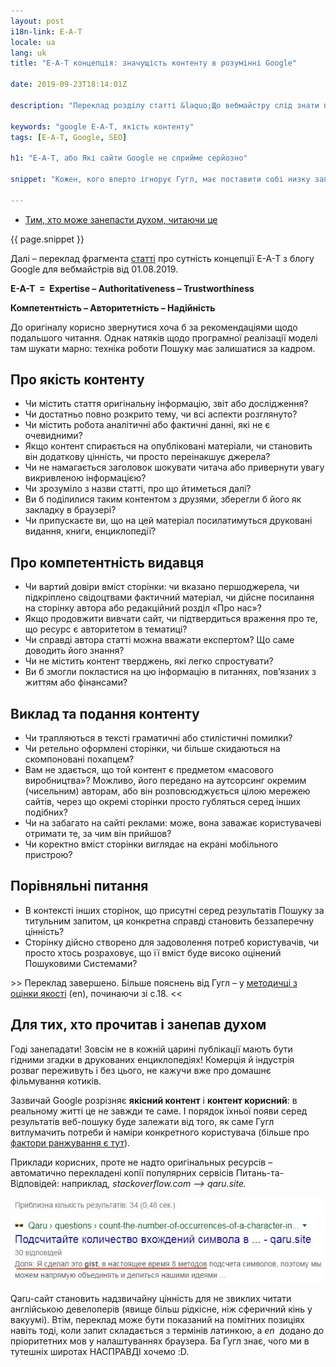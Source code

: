 ```yaml
---
layout: post
i18n-link: E-A-T
locale: ua
lang: uk
title: "E-A-T концепція: значущість контенту в розумінні Google"

date: 2019-09-23T18:14:01Z

description: "Переклад розділу статті &laquo;Що вебмайстру слід знати про ключові оновлення Google&raquo; з webmasters.googleblog.com (1 серп 2019). Не підрядний, з коментарями."

keywords: "google E-A-T, якість контенту"
tags: [E-A-T, Google, SEO]

h1: "E-A-T, або Які сайти Google не сприйме серйозно"

snippet: "Кожен, кого вперто ігнорує Гугл, має поставити собі низку запитань. Відповідати бажано відверто, ще й попередньо поцікавитися, на якому тлі пошуковик має розгледіти і виокремити конкретну сторінку."

---
```

<ul class="toc txt-right">
  <li><a href="#fin">Тим, хто може занепасти духом, читаючи&nbsp;це</a></li>
</ul>
<div>
<p> {{ page.snippet }}</p>
<p>
  Далі – переклад фрагмента <a href="https://webmasters.googleblog.com/2019/08/core-updates.html" rel="noopener">статті</a> про сутність концепції E-A-T з блогу Google для вебмайстрів  від 01.08.2019.</p>
<p class="txt-center"><strong>E-A-T &nbsp;=&nbsp; Expertise &ndash; Authoritativeness &ndash; Trustworthiness</strong></p>
<p class="txt-center"><strong>Компетентність &ndash; Авторитетність &ndash; Надійність</strong></p>
<p>До оригіналу корисно звернутися хоча б за рекомендаціями щодо подальшого читання. Однак натяків щодо програмної реалізації моделі там шукати марно: техніка роботи Пошуку має залишатися за кадром.</p>
</div>
<h2>Про якість контенту</h2>
<ul>
  <li>Чи містить стаття <span class="under">оригінальну інформацію</span>, звіт або дослідження?</li>
  <li>Чи достатньо повно <span class="under">розкрито тему, чи всі аспекти</span> розглянуто?</li>
  <li>Чи містить робота аналітичні або фактичні <span class="under">данні, які не є очевидними?</span></li>
  <li>Якщо контент спирається на опубліковані матеріали, <span class="under">чи становить він додаткову цінність</span>, чи просто переінакшує джерела?</li>
  <li>Чи не намагається заголовок шокувати читача або привернути увагу викривленою інформацією?
  </li>
  <li>Чи зрозуміло з назви статті, про що йтиметься далі?</li>
  <li>Ви б поділилися таким контентом з друзями, зберегли б його як закладку в браузері?</li>
  <li>Чи припускаєте ви, що на цей матеріал посилатимуться друковані видання, книги, енциклопедії?</li>
</ul>
<h2>Про компетентність видавця</h2>
<ul>
  <li><span class="under">Чи вартий довіри вміст сторінки</span>: чи вказано першоджерела, чи підкріплено свідоцтвами фактичний матеріал, чи дійсне посилання на сторінку автора або редакційний розділ «Про нас»?</li>
  <li>Якщо продовжити вивчати сайт, чи підтвердиться враження про те, <span class="under">що ресурс є авторитетом</span> в тематиці?</li>
  <li>Чи справді <span class="under">автора статті можна вважати експертом</span>? Що саме доводить його знання?</li>
  <li>Чи не містить контент тверджень, які легко спростувати?</li>
  <li>Ви б змогли покластися на цю інформацію в питаннях, пов’язаних з життям або фінансами?</li>
</ul>
<h2>Виклад та подання контенту</h2>
<ul>
  <li>Чи трапляються в тексті граматичні або стилістичні помилки?</li>
  <li>Чи ретельно оформлені сторінки, чи більше скидаються на скомпоновані похапцем?</li>
  <li>Вам не здається, що той контент є предметом «масового виробництва»? Можливо, його передано на аутсорсинг окремим (чисельним) авторам, або він розповсюджується цілою мережею сайтів, через що окремі сторінки просто губляться серед інших подібних?</li>
  <li>Чи на забагато на сайті реклами: може, вона заважає користувачеві отримати те, за чим він прийшов?</li>
  <li>Чи коректно вміст сторінки <span class="under">виглядає на екрані мобільного пристрою</span>?</li>
</ul>
<h2>Порівняльні питання</h2>
<ul>
  <li>В контексті інших сторінок, що присутні серед результатів Пошуку за титульним запитом, ця конкретна справді становить беззаперечну цінність?</li>
  <li>Сторінку дійсно створено для задоволення потреб користувачів, чи просто хтось розраховує, що її вміст буде високо оцінений Пошуковими Системами?</li>
</ul>
<p>&gt;&gt; Переклад завершено. Більше пояснень від Гугл &ndash; у <a href="https://static.googleusercontent.com/media/guidelines.raterhub.com/en//searchqualityevaluatorguidelines.pdf" rel="noopener" target="_blank">методичці з оцінки якості</a>&nbsp;(en), починаючи зі с.18. &lt;&lt;</p>
<h2 id="fin">Для тих, хто прочитав і занепав духом</h2>
<p>Годі занепадати! Зовсім не в кожній царині публікації мають бути гідними згадки в друкованих енциклопедіях! Комерція й індустрія розваг переживуть і без цього, не кажучи вже про домашнє фільмування котиків.</p>
<p>Зазвичай Google розрізняє <b>якісний
контент</b> і <b>контент корисний</b>: в реальному житті це не завжди те саме. І порядок їхньої появи серед результатів веб-пошуку буде залежати від того, як саме Гугл витлумачить потреби й наміри конкретного користувача (більше про <a href="https://do-your-own-seo.com/yak-pratsiuiut-alhorytmy-google">фактори ранжування є тут</a>).</p>
<p>Приклади корисних, проте не надто оригінальных ресурсів – автоматично перекладені копії популярних сервісів Питань-та-Відповідей: наприклад, <i>stackoverflow.com &xrarr; qaru.site.</i></p>
<p class="txt-center"><img loading="lazy" src="/images/posts/qaru-first-position-ua.jpg" alt="Неважко зрозуміти, що той контент не є якісним: він перекладений автоматично. Скріншот від 10.10"></p>
<p>Qaru-сайт становить надзвичайну цінність для не звиклих читати англійською девелоперів (явище більш рідкісне, ніж сферичний кінь у вакуумі). Втім, переклад може бути показаний на помітних позиціях навіть тоді, коли запит складається з термінів латинкою, а <i>en</i>&nbsp; додано до пріоритетних мов у налаштуваннях браузера. Ба Гугл знає, чого ми в тутешніх широтах НАСПРАВДІ хочемо :D.</p>